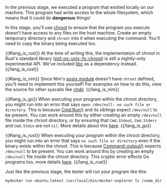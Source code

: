 In the previous stage, we executed a program that existed locally on our
machine. This program had write access to the whole filesystem, which
means that it could do **dangerous** things!

In this stage, you'll use [chroot](https://en.wikipedia.org/wiki/Chroot)
to ensure that the program you execute doesn't have access to any files on
the host machine. Create an empty temporary directory and `chroot` into it
when executing the command. You'll need to copy the binary being executed
too.

{{#lang_is_rust}}
At the time of writing this, the implementation of chroot in Rust's standard library
([std::os::unix::fs::chroot](https://doc.rust-lang.org/std/os/unix/fs/fn.chroot.html)) is still a
nightly-only experimental API. We've included [libc](https://crates.io/crates/libc) as a dependency
instead.
{{/lang_is_rust}}

{{#lang_is_nim}}
Since Nim's [posix module](https://nim-lang.org/docs/posix.html) doesn't
have `chroot` defined, you'll need to implement this yourself! For
examples on how to do this, view the source for other syscalls like
[chdir](https://nim-lang.org/docs/posix.html#chdir%2Ccstring).
{{/lang_is_nim}}

{{#lang_is_go}}
When executing your program within the chroot directory, you might run into an error that says
`open /dev/null: no such file or directory`. This is because [Cmd.Run()](https://golang.org/pkg/os/exec/#Cmd.Run)
and its siblings expect `/dev/null` to be present. You can work around this by either creating an empty
`/dev/null` file inside the chroot directory, or by ensuring that `Cmd.Stdout`, `Cmd.Stderr` and `Cmd.Stdin` are not `nil`.
More details about this [here](https://rohitpaulk.com/articles/cmd-run-dev-null).
{{/lang_is_go}}

{{#lang_is_rust}}
When executing your program within the chroot directory, you might run into an error that says
`no such file or directory` even if the binary exists within the chroot. This is because
[Command::output()](https://doc.rust-lang.org/std/process/struct.Command.html#method.output)
expects `/dev/null` to be present. You can work around this by creating an empty
`/dev/null` file inside the chroot directory. This cryptic error effects Go programs too, more details
[here](https://rohitpaulk.com/articles/cmd-run-dev-null).
{{/lang_is_rust}}

Just like the previous stage, the tester will run your program like this:

```
mydocker run ubuntu:latest /usr/local/bin/docker-explorer ls /some_dir
```
